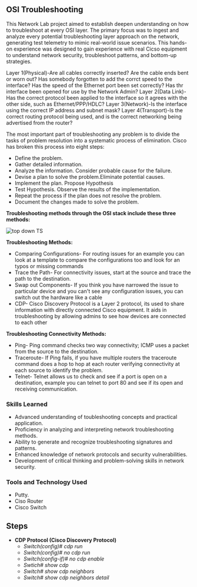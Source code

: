 ## OSI Troubleshooting

This Network Lab project aimed to establish deepen understanding on how to troubleshoot at every OSI layer. The primary focus was to ingest and analyze every potential troubleshooting layer approach on the network, generating test telemetry to mimic real-world issue scenarios. This hands-on experience was designed to gain experience with real Cicso equipment to understand network security, troubleshoot patterns, and bottom-up strategies.

Layer 1(Physical)-Are all cables correctly inserted? Are the cable ends bent or worn out? Has somebody forgotten to add the corrct speed to the interface? Has the speed of the Ethernet port been set correctly? Has thr interface been opened for use by the Network Admin?
Layer 2(Data Link)-Has the correct protocol been applied to the interface so it agrees with the other side, such as Ethernet/PPP/HDLC?
Layer 3(Network)-Is the interface using the correct IP address and subnet mask?
Layer 4(Transport)-Is the correct routing protocol being used, and is the correct networking being advertised from the router?

The most important part of troubleshooting any problem is to divide the tasks of problem resolution into a systematic process of elimination. Cisco has broken this process into eight steps:

- Define the problem.
- Gather detailed information.
- Analyze the information. Consider probable cause for the failure.
- Devise a plan to solve the problem.Eliminate potential causes.
- Implement the plan. Propose Hypothesis
- Test Hypothesis. Observe the results of the implementation.
- Repeat the process if the plan does not resolve the problem.
- Document the changes made to solve the problem.
  
 **Troubleshooting methods through the OSI stack include these three methods:**

![top down TS](https://github.com/TerrellSowell/OSI-Troubleshooting/assets/161978506/1253ca9e-8814-4b02-9cbb-661c144becf8)

**Troubleshooting Methods:**
- Comparing Configurations- For routing issues for an example you can look at a template to compare the configurations too and look for an typos or missing commands
- Trace the Path- For connectivity issues, start at the source and trace the path to the destination.
- Swap out Components- If you think you have narrowed the issue to particular device and you can't see any configuration issues, you can switch out the hardware like a cable
- CDP- Cisco Discovery Protocol is a Layer 2 protocol, its used to share information with directly connected Cisco equipment. It aids in troubleshooting by allowing admins to see how devices are connected to each other

**Troubleshooting Connectivity Methods:**
-  Ping- Ping command checks two way connectivity; ICMP uses a packet from the source to the destination.
-  Traceroute- If Ping fails, if you have multiple routers the traceroute command does a hop to hop at each router verifying connectivity at each source to identify the problem.
-  Telnet- Telnet allows us to check and see if a port is open on a destination, example you can telnet to port 80 and see if its open and receiving communication.


### Skills Learned

- Advanced understanding of toubleshooting concepts and practical application.
- Proficiency in analyzing and interpreting network troubleshooting methods.
- Ability to generate and recognize troubleshooting signatures and patterns.
- Enhanced knowledge of network protocols and security vulnerabilities.
- Development of critical thinking and problem-solving skills in network security.

### Tools and Technology Used

- Putty.
- Ciso Router
- Cisco Switch


## Steps
* **CDP Protocol (Cisco Discovery Protocol)**
  - *Switch(config)# cdp run*
  - *Switch(config)# no cdp run*
  - *Switch(config-if)# no cdp enable*
  - *Swtich# show cdp*
  - *Switch# show cdp neighbors*
  - *Switch# show cdp neighbors detail*
